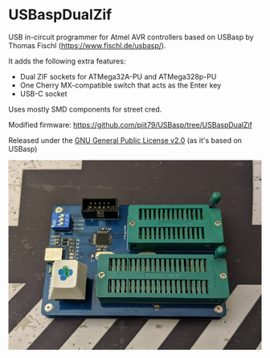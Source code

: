 # USBaspDualZif

USB in-circuit programmer for Atmel AVR controllers based on USBasp by Thomas Fischl (https://www.fischl.de/usbasp/).

It adds the following extra features:

  * Dual ZIF sockets for ATMega32A-PU and ATMega328p-PU
  * One Cherry MX-compatible switch that acts as the Enter key
  * USB-C socket

Uses mostly SMD components for street cred.

Modified firmware: https://github.com/piit79/USBasp/tree/USBaspDualZif

Released under the [GNU General Public License v2.0](https://raw.githubusercontent.com/piit79/USBaspDualZif/main/LICENSE) (as it's based on USBasp)

![USBaspDualZif photo](https://raw.githubusercontent.com/piit79/USBaspDualZif/main/USBaspDualZif.jpg)

